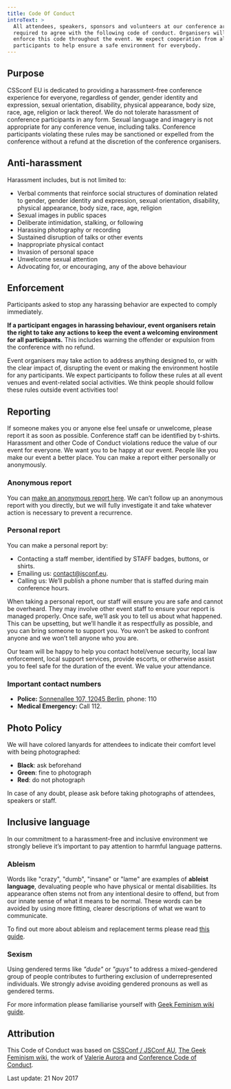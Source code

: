 ```yaml
---
title: Code Of Conduct
introText: >
  All attendees, speakers, sponsors and volunteers at our conference are
  required to agree with the following code of conduct. Organisers will
  enforce this code throughout the event. We expect cooperation from all
  participants to help ensure a safe environment for everybody.
---
```


## Purpose

CSSconf EU is dedicated to providing a harassment-free conference experience
for everyone, regardless of gender, gender identity and expression, sexual
orientation, disability, physical appearance, body size, race, age, religion
or lack thereof. We do not tolerate harassment of conference participants in
any form. Sexual language and imagery is not appropriate for any conference
venue, including talks. Conference participants violating these rules may be
sanctioned or expelled from the conference without a refund at the discretion
of the conference organisers.

## Anti-harassment

Harassment includes, but is not limited to:

*   Verbal comments that reinforce social structures of domination related to gender, gender identity and expression, sexual orientation, disability, physical appearance, body size, race, age, religion
*   Sexual images in public spaces
*   Deliberate intimidation, stalking, or following
*   Harassing photography or recording
*   Sustained disruption of talks or other events
*   Inappropriate physical contact
*   Invasion of personal space
*   Unwelcome sexual attention
*   Advocating for, or encouraging, any of the above behaviour

## Enforcement

Participants asked to stop any harassing behavior are expected to comply
immediately.

**If a participant engages in harassing behaviour, event organisers retain
the right to take any actions to keep the event a welcoming environment for
all participants.** This includes warning the offender or expulsion from the
conference with no refund.

Event organisers may take action to address anything designed to, or with
the clear impact of, disrupting the event or making the environment hostile
for any participants. We expect participants to follow these rules at all
event venues and event-related social activities. We think people should
follow these rules outside event activities too!

## Reporting

If someone makes you or anyone else feel unsafe or unwelcome, please report
it as soon as possible. Conference staff can be identified by t-shirts.
Harassment and other Code of Conduct violations reduce the value of our event
for everyone. We want you to be happy at our event. People like you make our
event a better place. You can make a report either personally or anonymously.

### Anonymous report

You can [make an anonymous report here](https://goo.gl/forms/JTszjaub5cJ3stO82).
We can’t follow up an anonymous report with you directly, but we will fully
investigate it and take whatever action is necessary to prevent a recurrence.

### Personal report

You can make a personal report by:

*   Contacting a staff member, identified by STAFF badges, buttons, or shirts.
*   Emailing us: [contact@jsconf.eu](mailto:contact@jsconf.eu).
*   Calling us: We’ll publish a phone number that is staffed during main conference hours.

When taking a personal report, our staff will ensure you are safe and cannot be
overheard. They may involve other event staff to ensure your report is managed
properly. Once safe, we’ll ask you to tell us about what happened. This can be
upsetting, but we’ll handle it as respectfully as possible, and you can bring
someone to support you. You won’t be asked to confront anyone and we won’t tell
anyone who you are.

Our team will be happy to help you contact hotel/venue security, local law enforcement,
local support services, provide escorts, or otherwise assist you to feel safe for the
duration of the event. We value your attendance.

### Important contact numbers

*   **Police:** [Sonnenallee 107, 12045 Berlin](https://www.google.com/maps/place/Polizeirevier+Abschnitt+54/@52.5010881,13.4242929,14z/data=!4m8!1m2!2m1!1spolizei!3m4!1s0x0:0x6d9541d25f1cfab2!8m2!3d52.4819537!4d13.4407693?hl=en),  phone: 110
*   **Medical Emergency:** Call 112.

## Photo Policy

We will have colored lanyards for attendees to indicate their comfort level with being photographed:

*   **Black**: ask beforehand
*   **Green**: fine to photograph
*   **Red**: do not photograph

In case of any doubt, please ask before taking photographs of attendees, speakers or staff.

## Inclusive language

In our commitment to a harassment-free and inclusive environment we strongly
believe it’s important to pay attention to harmful language patterns.

### Ableism

Words like "crazy", "dumb", "insane" or "lame" are examples of **ableist language**,
devaluating people who have physical or mental disabilities. Its appearance often
stems not from any intentional desire to offend, but from our innate sense of what
it means to be normal. These words can be avoided by using more fitting, clearer
descriptions of what we want to communicate.

To find out more about ableism and replacement terms please read
[this guide](http://www.autistichoya.com/p/ableist-words-and-terms-to-avoid.html).

### Sexism

Using gendered terms like _"dude"_ or _"guys"_ to address a mixed-gendered group of
people contributes to furthering exclusion of underrepresented individuals. We
strongly advise avoiding gendered pronouns as well as gendered terms.

For more information please familiarise yourself with [Geek Feminism wiki guide](http://geekfeminism.wikia.com/wiki/Nonsexist_language).

## Attribution

This Code of Conduct was based on [CSSConf / JSConf AU](http://jsconfau.com),
[The Geek Feminism wiki](http://geekfeminism.wikia.com/wiki/Conference_anti-harassment/Policy),
the work of [Valerie Aurora](https://frameshiftconsulting.com/code-of-conduct-training/)
and [Conference Code of Conduct](http://confcodeofconduct.com/).

Last update: 21 Nov 2017
